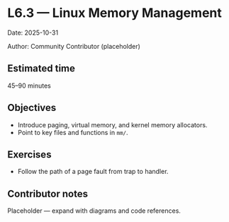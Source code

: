 # L6.3 — Linux Memory Management

Date: 2025-10-31

Author: Community Contributor (placeholder)

## Estimated time
45–90 minutes

## Objectives
- Introduce paging, virtual memory, and kernel memory allocators.
- Point to key files and functions in `mm/`.

## Exercises
- Follow the path of a page fault from trap to handler.

## Contributor notes
Placeholder — expand with diagrams and code references.
